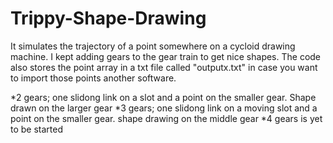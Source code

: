 # Trippy-Shape-Drawing
It simulates the trajectory of a point somewhere on a cycloid drawing machine. I kept adding gears to the gear train to get nice shapes. The code also stores the point array in a txt file called "outputx.txt" in case you want to import those points another software.



*2 gears; one slidong link on a slot and a point on the smaller gear. Shape drawn on the larger gear
*3 gears; one slidong link on a moving slot and a point on the smaller gear. shape drawing on the middle gear
*4 gears is yet to be started
